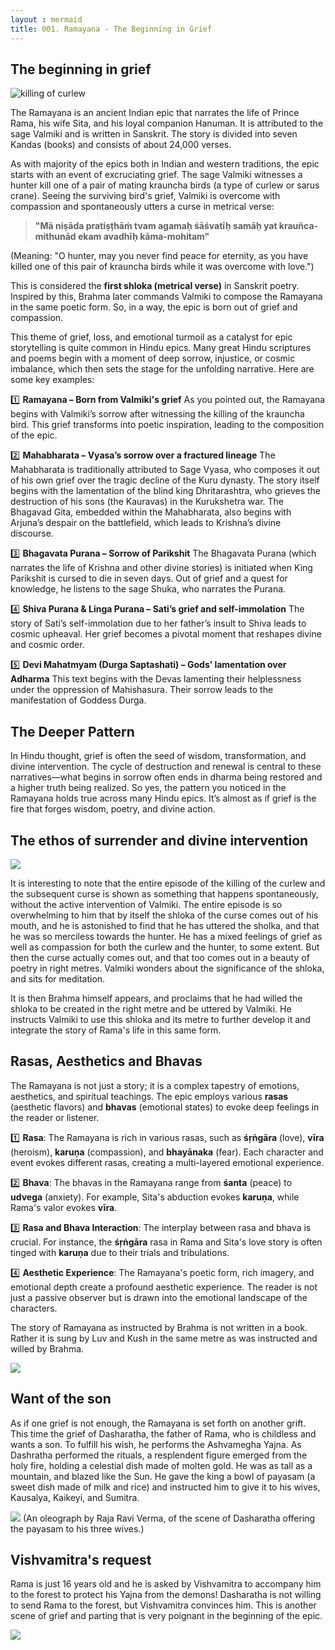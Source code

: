 ```yaml
---
layout : mermaid
title: 001. Ramayana - The Beginning in Grief
---
```


## The beginning in grief

![killing of curlew](/images/ramayana/curlew-kill.png)

The Ramayana is an ancient Indian epic that narrates the life of Prince Rama, his wife Sita, and his loyal companion Hanuman. It is attributed to the sage Valmiki and is written in Sanskrit. The story is divided into seven Kandas (books) and consists of about 24,000 verses.

As with majority of the epics both in Indian and western traditions, the epic starts with an event of excruciating grief. The sage Valmiki witnesses a hunter kill one of a pair of mating krauncha birds (a type of curlew or sarus crane). Seeing the surviving bird's grief, Valmiki is overcome with compassion and spontaneously utters a curse in metrical verse:

>**"Mā niṣāda pratiṣṭhāṁ tvam agamaḥ śāśvatīḥ samāḥ
yat krauñca-mithunād ekam avadhīḥ kāma-mohitam"**

(Meaning: "O hunter, may you never find peace for eternity, as you have killed one of this pair of krauncha birds while it was overcome with love.")

This is considered the **first shloka (metrical verse)** in Sanskrit poetry. Inspired by this, Brahma later commands Valmiki to compose the Ramayana in the same poetic form. So, in a way, the epic is born out of grief and compassion.

This theme of grief, loss, and emotional turmoil as a catalyst for epic storytelling is quite common in Hindu epics. Many great Hindu scriptures and poems begin with a moment of deep sorrow, injustice, or cosmic imbalance, which then sets the stage for the unfolding narrative. Here are some key examples:

1️⃣ **Ramayana – Born from Valmiki's grief**
As you pointed out, the Ramayana begins with Valmiki’s sorrow after witnessing the killing of the krauncha bird. This grief transforms into poetic inspiration, leading to the composition of the epic.

2️⃣ **Mahabharata – Vyasa’s sorrow over a fractured lineage**
The Mahabharata is traditionally attributed to Sage Vyasa, who composes it out of his own grief over the tragic decline of the Kuru dynasty.
The story itself begins with the lamentation of the blind king Dhritarashtra, who grieves the destruction of his sons (the Kauravas) in the Kurukshetra war.
The Bhagavad Gita, embedded within the Mahabharata, also begins with Arjuna’s despair on the battlefield, which leads to Krishna’s divine discourse.

3️⃣ **Bhagavata Purana – Sorrow of Parikshit**
The Bhagavata Purana (which narrates the life of Krishna and other divine stories) is initiated when King Parikshit is cursed to die in seven days. Out of grief and a quest for knowledge, he listens to the sage Shuka, who narrates the Purana.

4️⃣ **Shiva Purana & Linga Purana – Sati’s grief and self-immolation**
The story of Sati’s self-immolation due to her father’s insult to Shiva leads to cosmic upheaval. Her grief becomes a pivotal moment that reshapes divine and cosmic order.

5️⃣ **Devi Mahatmyam (Durga Saptashati) – Gods’ lamentation over Adharma**
This text begins with the Devas lamenting their helplessness under the oppression of Mahishasura. Their sorrow leads to the manifestation of Goddess Durga.

## The Deeper Pattern
In Hindu thought, grief is often the seed of wisdom, transformation, and divine intervention.
The cycle of destruction and renewal is central to these narratives—what begins in sorrow often ends in dharma being restored and a higher truth being realized.
So yes, the pattern you noticed in the Ramayana holds true across many Hindu epics. It’s almost as if grief is the fire that forges wisdom, poetry, and divine action.

## The ethos of surrender and divine intervention

![](/images/ramayana/brahma.png)

It is interesting to note that the entire episode of the killing of the curlew and the subsequent curse is shown as something that happens spontaneously, without the active intervention of Valmiki. The entire episode is so overwhelming to him that by itself the shloka of the curse comes out of his mouth, and he is astonished to find that he has uttered the sholka, and that he was so merciless towards the hunter. He has a mixed feelings of grief as well as compassion for both the curlew and the hunter, to some extent. But then the curse actually comes out, and that too comes out in a beauty of poetry in right metres. Valmiki wonders about the significance of the shloka, and sits for meditation. 

It is then Brahma himself appears, and proclaims that he had willed the shloka to be created in the right metre and be uttered by Valmiki. He instructs Valmiki to use this shloka and its metre to further develop it and integrate the story of Rama's life in this same form.

## Rasas, Aesthetics and Bhavas
The Ramayana is not just a story; it is a complex tapestry of emotions, aesthetics, and spiritual teachings. The epic employs various **rasas** (aesthetic flavors) and **bhavas** (emotional states) to evoke deep feelings in the reader or listener.

1️⃣ **Rasa**: The Ramayana is rich in various rasas, such as **śṛṅgāra** (love), **vīra** (heroism), **karuṇa** (compassion), and **bhayānaka** (fear). Each character and event evokes different rasas, creating a multi-layered emotional experience.

2️⃣ **Bhava**: The bhavas in the Ramayana range from **śanta** (peace) to **udvega** (anxiety). For example, Sita's abduction evokes **karuṇa**, while Rama's valor evokes **vīra**.

3️⃣ **Rasa and Bhava Interaction**: The interplay between rasa and bhava is crucial. For instance, the **śṛṅgāra** rasa in Rama and Sita's love story is often tinged with **karuṇa** due to their trials and tribulations.

4️⃣ **Aesthetic Experience**: The Ramayana's poetic form, rich imagery, and emotional depth create a profound aesthetic experience. The reader is not just a passive observer but is drawn into the emotional landscape of the characters.

The story of Ramayana as instructed by Brahma is not written in a book. Rather it is sung by Luv and Kush in the same metre as was instructed and willed by Brahma. 

![](/images/ramayana/luvkush.png)

## Want of the son
As if one grief is not enough, the Ramayana is set forth on another grift. This time the grief of Dasharatha, the father of Rama, who is childless and wants a son. To fulfill his wish, he performs the Ashvamegha Yajna. As Dashratha performed the rituals, a resplendent figure emerged from the holy fire, holding a celestial dish made of molten gold. He was as tall as a mountain, and blazed like the Sun. He gave the king a bowl of payasam (a sweet dish made of milk and rice) and instructed him to give it to his wives, Kausalya, Kaikeyi, and Sumitra.

![](/images/ramayana/payasam.png)
(An oleograph by Raja Ravi Verma, of the scene of Dasharatha offering the payasam to his three wives.)

## Vishvamitra's request
Rama is just 16 years old and he is asked by Vishvamitra to accompany him to the forest to protect his Yajna from the demons! Dasharatha is not willing to send Rama to the forest, but Vishvamitra convinces him. This is another scene of grief and parting that is very poignant in the beginning of the epic. 

![](/images/ramayana/vishvwamitra.png)

